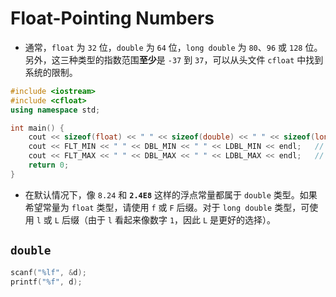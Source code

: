 # Float-Pointing Numbers

* 通常，`float` 为 `32` 位，`double` 为 `64` 位，`long double` 为 `80`、`96` 或 `128` 位。另外，这三种类型的指数范围**至少**是 `-37` 到 `37`，可以从头文件 `cfloat` 中找到系统的限制。

```cpp
#include <iostream>
#include <cfloat>
using namespace std;

int main() {
	cout << sizeof(float) << " " << sizeof(double) << " " << sizeof(long double) << endl;	// 4 8 8
	cout << FLT_MIN << " " << DBL_MIN << " " << LDBL_MIN << endl;	// 1.17549e-38 2.22507e-308 2.22507e-308
	cout << FLT_MAX << " " << DBL_MAX << " " << LDBL_MAX << endl;	// 3.40282e+38 1.79769e+308 1.79769e+308
	return 0;
}
```

* 在默认情况下，像 `8.24` 和 **`2.4E8`** 这样的浮点常量都属于 `double` 类型。如果希望常量为 `float` 类型，请使用 `f` 或 `F` 后缀。对于 `long double` 类型，可使用 `l` 或 `L` 后缀（由于 `l` 看起来像数字 `1`，因此 `L` 是更好的选择）。

## `double`

```cpp
scanf("%lf", &d);
printf("%f", d);
```

